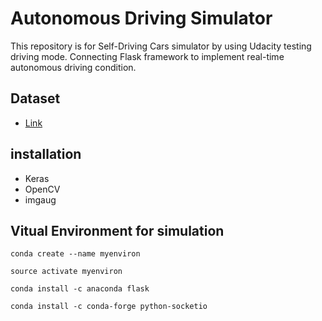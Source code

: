 # Autonomous Driving Simulator
This repository is for Self-Driving Cars simulator by using Udacity testing driving mode. Connecting Flask framework to implement real-time autonomous driving condition.

## Dataset
* [Link](https://github.com/rslim087a/track)


## installation
* Keras
* OpenCV
* imgaug

## Vitual Environment for simulation
```
conda create --name myenviron
```
```
source activate myenviron
```
```
conda install -c anaconda flask
```
```
conda install -c conda-forge python-socketio
```
